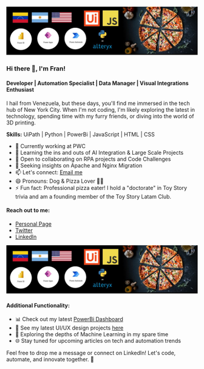![Banner](Banner.png)

### Hi there 👋, I'm Fran!
#### Developer | Automation Specialist | Data Manager | Visual Integrations Enthusiast

I hail from Venezuela, but these days, you'll find me immersed in the tech hub of New York City. When I'm not coding, I'm likely exploring the latest in technology, spending time with my furry friends, or diving into the world of 3D printing.

**Skills:** UiPath | Python | PowerBi | JavaScript | HTML | CSS

- 🔭 Currently working at PWC
- 🌱 Learning the ins and outs of AI Integration & Large Scale Projects
- 👯 Open to collaborating on RPA projects and Code Challenges
- 🤔 Seeking insights on Apache and Nginx Migration
- 📫 Let's connect: [Email me](mailto:franciscovillahermosa@gmail.com)
- 😄 Pronouns: Dog & Pizza Lover 🐶🍕
- ⚡ Fun fact: Professional pizza eater! I hold a "doctorate" in Toy Story trivia and am a founding member of the Toy Story Latam Club.

#### Reach out to me:
- [Personal Page](https://techvilla.nicepage.io/?uid=83c16148-a0cf-4858-aeca-1f14ed5e44ad)
- [Twitter](https://twitter.com/franbucho)
- [LinkedIn](https://www.linkedin.com/in/fjvs-arg/)

![Banner](Banner.png)

#### Additional Functionality:
- 📊 Check out my latest [PowerBi Dashboard](link-to-dashboard)
- 🎨 See my latest UI/UX design projects [here](link-to-portfolio)
- 🤖 Exploring the depths of Machine Learning in my spare time
- 🌐 Stay tuned for upcoming articles on tech and automation trends

Feel free to drop me a message or connect on LinkedIn! Let's code, automate, and innovate together. 🚀
